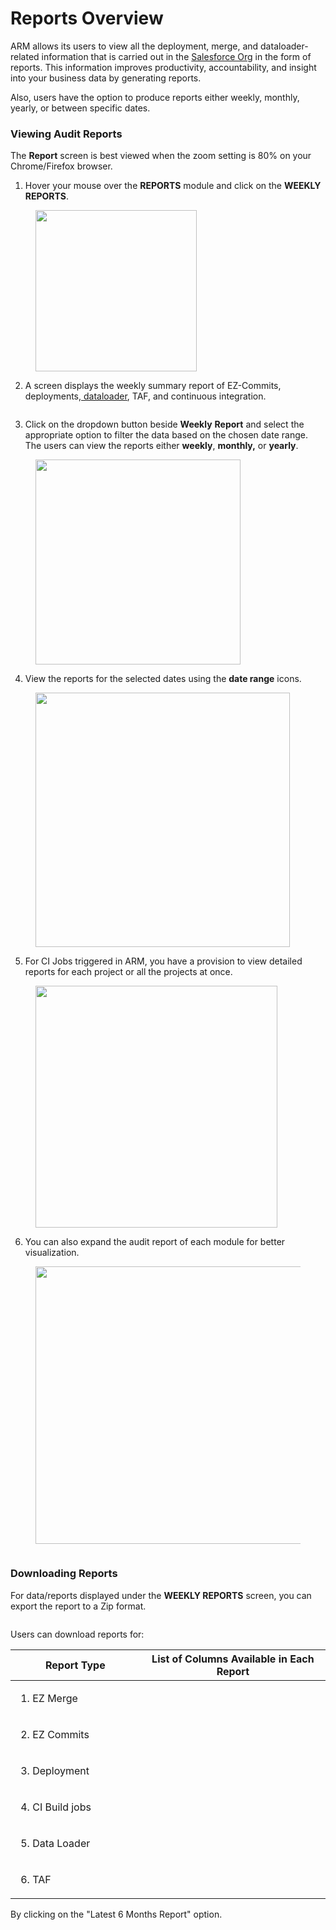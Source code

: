 # Reports Overview

ARM allows its users to view all the deployment, merge, and dataloader-related information that is carried out in the [Salesforce Org](arm-administration/registration/salesforce-org/) in the form of reports. This information improves productivity, accountability, and insight into your business data by generating reports.

Also, users have the option to produce reports either weekly, monthly, yearly, or between specific dates.

### Viewing Audit Reports <a href="#viewing-audit-reports" id="viewing-audit-reports"></a>

The **Report** screen is best viewed when the zoom setting is 80% on your Chrome/Firefox browser.

1. Hover your mouse over the **REPORTS** module and click on the **WEEKLY REPORTS**.

<figure><img src="../../.gitbook/assets/image (91).png" alt="" width="258"><figcaption></figcaption></figure>

2. A screen displays the weekly summary report of EZ-Commits, deployments,[ dataloader](https://www.autorabit.com/blog/9-ways-a-salesforce-data-loader-assists-compliance/), TAF, and continuous integration.

<figure><img src="../../.gitbook/assets/image (1) (1) (1) (1) (1) (1) (1) (1) (1) (1) (1) (1) (1) (1) (1) (1) (1) (1) (1) (1) (1) (1) (1) (1) (1) (1) (1) (1) (1) (1) (1) (1) (1) (1) (1) (1) (1) (1) (1).png" alt=""><figcaption></figcaption></figure>

3. Click on the dropdown button beside **Weekly** **Report** and select the appropriate option to filter the data based on the chosen date range. The users can view the reports either **weekly**, **monthly,** or **yearly**.

<figure><img src="../../.gitbook/assets/image (2) (1) (1) (1) (1) (1) (1) (1) (1) (1) (1) (1) (1) (1) (1) (1) (1) (1) (1) (1) (1) (1).png" alt="" width="328"><figcaption></figcaption></figure>

4. View the reports for the selected dates using the **date range** icons.

<figure><img src="../../.gitbook/assets/image (3) (1) (1) (1) (1) (1) (1) (1) (1) (1) (1) (1) (1) (1) (1) (1) (1) (1) (1).png" alt="" width="407"><figcaption></figcaption></figure>

5. For CI Jobs triggered in ARM, you have a provision to view detailed reports for each project or all the projects at once.

<figure><img src="../../.gitbook/assets/image (4) (1) (1) (1) (1) (1) (1) (1) (1) (1) (1) (1) (1) (1) (1) (1).png" alt="" width="387"><figcaption></figcaption></figure>

6. You can also expand the audit report of each module for better visualization.

<figure><img src="../../.gitbook/assets/image (5) (1) (1) (1) (1) (1) (1) (1) (1) (1) (1) (1) (1) (1) (1) (1) (1).png" alt="" width="444"><figcaption></figcaption></figure>

<figure><img src="../../.gitbook/assets/image (6) (1) (1) (1) (1) (1) (1) (1) (1) (1) (1) (1) (1).png" alt=""><figcaption></figcaption></figure>

### Downloading Reports <a href="#downloading-reports" id="downloading-reports"></a>

For data/reports displayed under the **WEEKLY REPORTS** screen, you can export the report to a Zip format.

<figure><img src="../../.gitbook/assets/image (7) (1) (1) (1) (1) (1) (1) (1) (1) (1) (1).png" alt=""><figcaption></figcaption></figure>

Users can download reports for:

<table><thead><tr><th width="217">Report Type</th><th width="352">List of Columns Available in Each Report </th></tr></thead><tbody><tr><td><p></p><ol><li>EZ Merge</li></ol></td><td><img src="../../.gitbook/assets/b4a7e978-d7b0-4891-9b4d-314f4a6063ad.png" alt="" data-size="original"></td></tr><tr><td><p></p><ol start="2"><li>EZ Commits</li></ol></td><td><img src="../../.gitbook/assets/8e3383cb-e3f4-46be-b05b-eacad1874323.png" alt="" data-size="original"></td></tr><tr><td><ol start="3"><li>Deployment</li></ol></td><td><img src="../../.gitbook/assets/0661ab9e-ea99-4228-86da-dc5d82b8549e (1).png" alt="" data-size="original"></td></tr><tr><td><p></p><ol start="4"><li>CI Build jobs</li></ol></td><td><img src="../../.gitbook/assets/49d5f87d-7bfe-4e1d-8a00-5f5cd46dab09.png" alt="" data-size="original"></td></tr><tr><td><ol start="5"><li>Data Loader</li></ol></td><td><img src="../../.gitbook/assets/cb42631c-0af8-430b-9d77-a9e915c994ee (1).png" alt="" data-size="original"></td></tr><tr><td><ol start="6"><li>TAF</li></ol></td><td><img src="../../.gitbook/assets/0ab365c0-50b3-45b3-8788-7c3005f2c0a0.png" alt="" data-size="original"></td></tr></tbody></table>

By clicking on the "Latest 6 Months Report" option.
